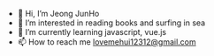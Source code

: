 - 👋 Hi, I’m Jeong JunHo
- 👀 I’m interested in reading books and surfing in sea
- 🌱 I’m currently learning javascript, vue.js
- 📫 How to reach me lovemehui12312@gmail.com

<!---
zunzuni/zunzuni is a ✨ special ✨ repository because its `README.md` (this file) appears on your GitHub profile.
You can click the Preview link to take a look at your changes.
--->
